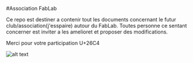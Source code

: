 #Association FabLab

Ce repo est destiner a contenir tout les documents concernant
le futur club/association(j'esspaire) autour du FabLab. Toutes
personne ce sentant concerner est inviter a les amelioret et proposer
des modifications.


Merci pour votre participation U+26C4

![alt text](http://www.labfab.fr/wp-content/uploads/2012/09/logoFabLab.png "Logo FabLab")
